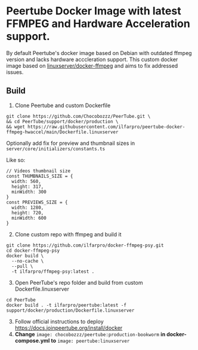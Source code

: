 # Peertube Docker Image with latest FFMPEG and Hardware Acceleration support.

By default Peertube's docker image based on Debian with outdated ffmpeg version and lacks hardware acccleration support.
This custom docker image based on [linuxserver/docker-ffmpeg](https://github.com/linuxserver/docker-ffmpeg) and aims to fix addressed issues.

## Build

1. Clone Peertube and custom Dockerfile
```
git clone https://github.com/Chocobozzz/PeerTube.git \
&& cd PeerTube/support/docker/production \
&& wget https://raw.githubusercontent.com/ilfarpro/peertube-docker-ffmpeg-hwaccel/main/Dockerfile.linuxserver
```

Optionally add fix for preview and thumbnail sizes in
`server/core/initializers/constants.ts`

Like so:
```
// Videos thumbnail size
const THUMBNAILS_SIZE = {
  width: 560,
  height: 317,
  minWidth: 300
}
const PREVIEWS_SIZE = {
  width: 1280,
  height: 720,
  minWidth: 600
}
```

2. Clone custom repo with ffmpeg and build it
```
git clone https://github.com/ilfarpro/docker-ffmpeg-psy.git
cd docker-ffmpeg-psy
docker build \
  --no-cache \
  --pull \
  -t ilfarpro/ffmpeg-psy:latest .
``` 
3. Open PeerTube's repo folder and build from custom Dockerfile.linuxserver
```
cd PeerTube
docker build . -t ilfarpro/peertube:latest -f support/docker/production/Dockerfile.linuxserver
```

3. Follow official instructions to deploy https://docs.joinpeertube.org/install/docker
4. **Change** `image: chocobozzz/peertube:production-bookworm` **in docker-compose.yml to** `image: peertube:linuxserver`
